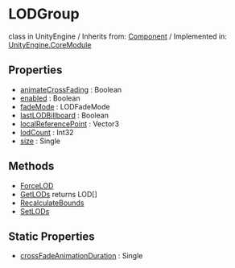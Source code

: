 # LODGroup
class in UnityEngine
 / Inherits from: <a href="https://docs.unity3d.com/6000.2/Documentation/ScriptReference/Component.html">Component</a> / Implemented in: <a href="https://docs.unity3d.com/6000.2/Documentation/ScriptReference/UnityEngine.CoreModule.html">UnityEngine.CoreModule</a>

## Properties
- <a href="https://docs.unity3d.com/6000.2/Documentation/ScriptReference/LODGroup-animateCrossFading.html">animateCrossFading</a> : Boolean
- <a href="https://docs.unity3d.com/6000.2/Documentation/ScriptReference/LODGroup-enabled.html">enabled</a> : Boolean
- <a href="https://docs.unity3d.com/6000.2/Documentation/ScriptReference/LODGroup-fadeMode.html">fadeMode</a> : LODFadeMode
- <a href="https://docs.unity3d.com/6000.2/Documentation/ScriptReference/LODGroup-lastLODBillboard.html">lastLODBillboard</a> : Boolean
- <a href="https://docs.unity3d.com/6000.2/Documentation/ScriptReference/LODGroup-localReferencePoint.html">localReferencePoint</a> : Vector3
- <a href="https://docs.unity3d.com/6000.2/Documentation/ScriptReference/LODGroup-lodCount.html">lodCount</a> : Int32
- <a href="https://docs.unity3d.com/6000.2/Documentation/ScriptReference/LODGroup-size.html">size</a> : Single

## Methods
- <a href="https://docs.unity3d.com/6000.2/Documentation/ScriptReference/LODGroup.ForceLOD.html">ForceLOD</a>
- <a href="https://docs.unity3d.com/6000.2/Documentation/ScriptReference/LODGroup.GetLODs.html">GetLODs</a> returns LOD[]
- <a href="https://docs.unity3d.com/6000.2/Documentation/ScriptReference/LODGroup.RecalculateBounds.html">RecalculateBounds</a>
- <a href="https://docs.unity3d.com/6000.2/Documentation/ScriptReference/LODGroup.SetLODs.html">SetLODs</a>

## Static Properties
- <a href="https://docs.unity3d.com/6000.2/Documentation/ScriptReference/LODGroup-crossFadeAnimationDuration.html">crossFadeAnimationDuration</a> : Single
